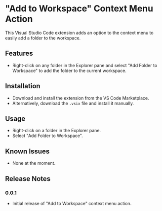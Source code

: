 # "Add to Workspace" Context Menu Action

This Visual Studio Code extension adds an option to the context menu to easily add a folder to the workspace.

## Features

- Right-click on any folder in the Explorer pane and select "Add Folder to Workspace" to add the folder to the current workspace.

## Installation

- Download and install the extension from the VS Code Marketplace.
- Alternatively, download the `.vsix` file and install it manually.

## Usage

- Right-click on a folder in the Explorer pane.
- Select "Add Folder to Workspace".

## Known Issues

- None at the moment.

## Release Notes

### 0.0.1

- Initial release of "Add to Workspace" context menu action.
